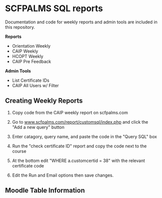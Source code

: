 # SCFPALMS SQL reports
Documentation and code for weekly reports and admin tools are included in this repository.

**Reports**
- Orientation Weekly
- CAIP Weekly
- HCOPT Weekly
- CAIP Pre Feedback 

**Admin Tools**
- List Certificate IDs
- CAIP All Users w/ Filter

## Creating Weekly Reports
1. Copy code from the CAIP weekly report on scfpalms.com
2. Go to www.scfpalms.com/report/customsql/index.php and click the "Add a new query" button
3. Enter catagory, query name, and paste the code in the "Query SQL" box

4. Run the "check certificate ID" report and copy the code next to the course
5. At the bottom edit "WHERE a.customcertid = 38" with the relevant certificate code
6. Edit the Run and Email options then save changes.

## Moodle Table Information
